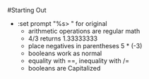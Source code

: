 #Starting Out
  * :set prompt "%s> " for original
	- arithmetic operations are regular math
	- 4/3 returns 1.33333333
	- place negatives in parentheses 5 * (-3)
	- booleans work as normal
	* equality with ==, inequality with /=
	- booleans are Capitalized
